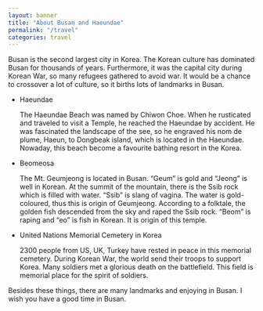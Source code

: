 ```yaml
---
layout: banner
title: "About Busan and Haeundae"
permalink: "/travel"
categories: travel
---
```


Busan is the second largest city in Korea. The Korean culture has dominated Busan for thousands of years. Furthermore, it was the capital city during Korean War, so many refugees gathered to avoid war. It would be a chance to crossover a lot of culture, so it births lots of landmarks in Busan. 

* Haeundae

    The Haeundae Beach was named by Chiwon Choe. When he rusticated and traveled to visit a Temple, he reached the Haeundae by accident. He was fascinated the landscape of the see, so he engraved his nom de plume, Haeun, to Dongbeak island, which is located in the Haeundae. Nowaday, this beach become a favourite bathing resort in the Korea.

* Beomeosa

    The Mt. Geumjeong is located in Busan. “Geum” is gold and “Jeong” is well in Korean. At the summit of the mountain, there is the Ssib rock which is filled with water. “Ssib” is slang of vagina. The water is gold-coloured, thus this is origin of Geumjeong. According to a folktale, the golden fish descended from the sky and raped the Ssib rock. “Beom” is raping and “eo” is fish in Korean. It is origin of this temple.

* United Nations Memorial Cemetery in Korea

    2300 people from US, UK, Turkey have rested in peace in this memorial cemetery. During Korean War, the world send their troops to support Korea. Many soldiers met a glorious death on the battlefield. This field is memorial place for the spirit of soldiers. 

Besides these things, there are many landmarks and enjoying in Busan. I wish you have a good time in Busan.